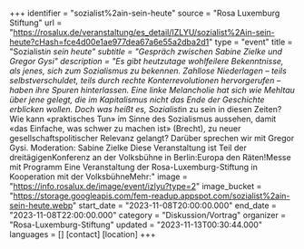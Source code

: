 +++
identifier = "sozialist%2ain-sein-heute"
source = "Rosa Luxemburg Stiftung"
url = "https://rosalux.de/veranstaltung/es_detail/IZLYU/sozialist%2Ain-sein-heute?cHash=fce4d00e1ae977dea67a6e55a2dba2d1"
type = "event"
title = "Sozialist*in sein heute"
subtitle = "Gespräch zwischen Sabine Zielke und Gregor Gysi"
description = "Es gibt heutzutage wohlfeilere Bekenntnisse, als jenes, sich zum Sozialismus zu bekennen. Zahllose Niederlagen – teils selbstverschuldet, teils durch rechte Konterrevolutionen hervorgerufen – haben ihre Spuren hinterlassen. Eine linke Melancholie hat sich wie Mehltau über jene gelegt, die im Kapitalismus nicht das Ende der Geschichte erblicken wollen. 
Doch was heißt es, Sozialist*in zu sein in diesen Zeiten? Wie kann «praktisches Tun» im Sinne des Sozialismus aussehen, damit «das Einfache, was schwer zu machen ist» (Brecht), zu neuer gesellschaftspolitischer Relevanz gelangt?
Darüber sprechen wir mit Gregor Gysi. Moderation: Sabine Zielke
Diese Veranstaltung ist Teil der dreitägigenKonferenz an der Volksbühne in Berlin:Europa den Räten!Messe mit Programm Eine Veranstaltung der Rosa-Luxemburg-Stiftung in Kooperation mit der VolksbühneMehr:"
image = "https://info.rosalux.de/image/event/izlyu?type=2"
image_bucket = "https://storage.googleapis.com/fem-readup.appspot.com/sozialist%2ain-sein-heute.webp"
start_date = "2023-11-08T20:00:00.000"
end_date = "2023-11-08T22:00:00.000"
category = "Diskussion/Vortrag"
organizer = "Rosa-Luxemburg-Stiftung"
updated = "2023-11-13T00:30:44.000"
languages = []
[contact]
[location]
+++